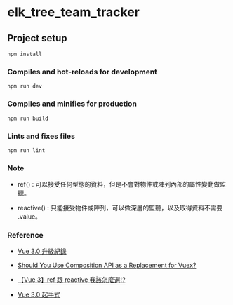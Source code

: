 # elk_tree_team_tracker

## Project setup
```
npm install
```

### Compiles and hot-reloads for development
```
npm run dev
```

### Compiles and minifies for production
```
npm run build
```

### Lints and fixes files
```
npm run lint
```

### Note

* ref() : 可以接受任何型態的資料，但是不會對物件或陣列內部的屬性變動做監聽。

* reactive() : 只能接受物件或陣列，可以做深層的監聽，以及取得資料不需要 .value。

### Reference

* [Vue 3.0 升級紀錄](https://kuro.tw/posts/2020/07/06/Vue-3-0-%E5%8D%87%E7%B4%9A%E7%B4%80%E9%8C%84/)

* [Should You Use Composition API as a Replacement for Vuex?](https://vuejsdevelopers.com/2020/10/05/composition-api-vuex/)

* [【Vue 3】ref 跟 reactive 我該怎麼選!?](https://medium.com/i-am-mike/vue-3-ref-%E8%B7%9F-reactive-%E6%88%91%E8%A9%B2%E6%80%8E%E9%BA%BC%E9%81%B8-2fb6b6735a3c)

* [Vue 3.0 起手式](https://medium.com/@milkmidi/vue-3-0-%E8%B5%B7%E6%89%8B%E5%BC%8F-3aff464fc27a)
